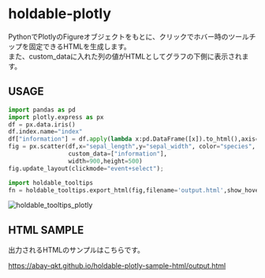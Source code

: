 # holdable-plotly
PythonでPlotlyのFigureオブジェクトをもとに、クリックでホバー時のツールチップを固定できるHTMLを生成します。<br>
また、custom_dataに入れた列の値がHTMLとしてグラフの下側に表示されます。

## USAGE
```python
import pandas as pd
import plotly.express as px
df = px.data.iris()
df.index.name="index"
df["information"] = df.apply(lambda x:pd.DataFrame([x]).to_html(),axis=1)
fig = px.scatter(df,x="sepal_length",y="sepal_width", color="species",
                 custom_data=["information"],
                 width=900,height=500)
fig.update_layout(clickmode="event+select");

import holdable_tooltips
fn = holdable_tooltips.export_html(fig,filename='output.html',show_hovercustom=True)
````

![holdable_tooltips_plotly](https://github.com/user-attachments/assets/a2aeb9bf-9354-4ced-8f52-aa2ab74952a3)


## HTML SAMPLE
出力されるHTMLのサンプルはこちらです。

https://abay-qkt.github.io/holdable-plotly-sample-html/output.html
